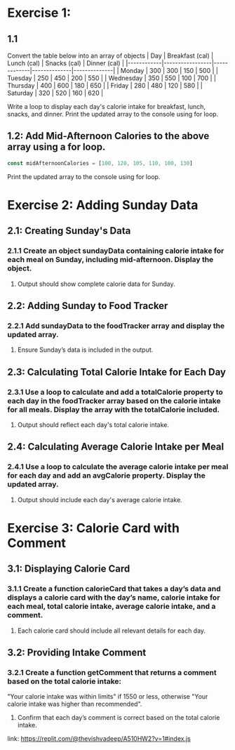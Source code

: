 # Exercise 1: 

## 1.1
Convert the table below into an array of objects
| Day        | Breakfast (cal) | Lunch (cal) | Snacks (cal) | Dinner (cal) |
|------------|-----------------|-------------|--------------|--------------|
| Monday     | 300             | 300         | 150          | 500          |
| Tuesday    | 250             | 450         | 200          | 550          |
| Wednesday  | 350             | 550         | 100          | 700          |
| Thursday   | 400             | 600         | 180          | 650          |
| Friday     | 280             | 480         | 120          | 580          |
| Saturday   | 320             | 520         | 160          | 620          |

 Write a loop to display each day's calorie intake for breakfast, lunch, snacks, and dinner. Print the updated array to the console using for loop.

## 1.2: Add Mid-Afternoon Calories to the above array using a for loop.
```js
const midAfternoonCalories = [100, 120, 105, 110, 100, 130]
```
Print the updated array to the console using for loop.

# Exercise 2: Adding Sunday Data
## 2.1: Creating Sunday's Data
### 2.1.1 Create an object sundayData containing calorie intake for each meal on Sunday, including mid-afternoon. Display the object.
1. Output should show complete calorie data for Sunday.

## 2.2: Adding Sunday to Food Tracker
### 2.2.1 Add sundayData to the foodTracker array and display the updated array.
1. Ensure Sunday’s data is included in the output.

## 2.3: Calculating Total Calorie Intake for Each Day
### 2.3.1 Use a loop to calculate and add a totalCalorie property to each day in the foodTracker array based on the calorie intake for all meals. Display the array with the totalCalorie included.
1. Output should reflect each day's total calorie intake.
## 2.4: Calculating Average Calorie Intake per Meal
### 2.4.1 Use a loop to calculate the average calorie intake per meal for each day and add an avgCalorie property. Display the updated array.
1. Output should include each day's average calorie intake.

# Exercise 3: Calorie Card with Comment
## 3.1: Displaying Calorie Card
### 3.1.1 Create a function calorieCard that takes a day’s data and displays a calorie card with the day’s name, calorie intake for each meal, total calorie intake, average calorie intake, and a comment.
1. Each calorie card should include all relevant details for each day.

## 3.2: Providing Intake Comment
### 3.2.1 Create a function getComment that returns a comment based on the total calorie intake:
"Your calorie intake was within limits" if 1550 or less, otherwise "Your calorie intake was higher than recommended".
1. Confirm that each day’s comment is correct based on the total calorie intake.

link: https://replit.com/@thevishvadeep/A510HW2?v=1#index.js
